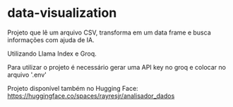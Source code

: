 # data-visualization

Projeto que lê um arquivo CSV, transforma em um data frame e busca informações com ajuda de IA.

Utilizando Llama Index e Groq.

Para utilizar o projeto é necessário gerar uma API key no groq e colocar no arquivo '.env'

Projeto disponível também no Hugging Face: https://huggingface.co/spaces/rayresjr/analisador_dados
